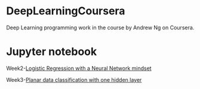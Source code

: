 # DeepLearningCoursera
Deep Learning programming work in the course by Andrew Ng on Coursera.

# Jupyter notebook
Week2-[Logistic Regression with a Neural Network mindset](https://github.com/Kulbear/deep-learning-coursera/blob/master/Neural%20Networks%20and%20Deep%20Learning/Logistic%20Regression%20with%20a%20Neural%20Network%20mindset.ipynb)

Week3-[Planar data classification with one hidden layer](https://github.com/Kulbear/deep-learning-coursera/blob/master/Neural%20Networks%20and%20Deep%20Learning/Planar%20data%20classification%20with%20one%20hidden%20layer.ipynb)
